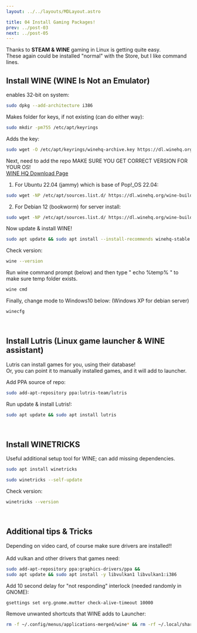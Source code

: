 ```yaml
---
layout: ../../layouts/MDLayout.astro

title: 04 Install Gaming Packages!
prev: ../post-03
next: ../post-05
---
```



Thanks to **STEAM & WINE** gaming in Linux is getting quite easy.<br>
These again could be installed "normal" with the Store, but I like command lines.

## Install WINE (WINE Is Not an Emulator)

enables 32-bit on system:
```sh
sudo dpkg --add-architecture i386
```
Makes folder for keys, if not existing (can do either way):
```sh
sudo mkdir -pm755 /etc/apt/keyrings
```
Adds the key:
```sh
sudo wget -O /etc/apt/keyrings/winehq-archive.key https://dl.winehq.org/wine-builds/winehq.key
```
Next, need to add the repo MAKE SURE YOU GET CORRECT VERSION FOR YOUR OS!<br>
[WINE HQ Download Page](https://wiki.winehq.org/Download) <br>

1. For Ubuntu 22.04 (jammy) which is base of Pop!_OS 22.04:
```sh
sudo wget -NP /etc/apt/sources.list.d/ https://dl.winehq.org/wine-builds/ubuntu/dists/jammy/winehq-jammy.sources
```
2. For Debian 12 (bookworm) for server install:
```sh
sudo wget -NP /etc/apt/sources.list.d/ https://dl.winehq.org/wine-builds/debian/dists/bookworm/winehq-bookworm.sources
```
Now update & install WINE!
```sh
sudo apt update && sudo apt install --install-recommends winehq-stable
```
Check version:
```sh
wine --version
```
Run wine command prompt (below) and then type " echo %temp% " to make sure temp folder exists.
```sh
wine cmd
```
Finally, change mode to Windows10 below: (Windows XP for debian server)
```sh
winecfg
```
<br>


## Install Lutris (Linux game launcher & WINE assistant)
Lutris can install games for you, using their database!<br>
Or, you can point it to manually installed games, and it will add to launcher.

Add PPA source of repo:
```sh
sudo add-apt-repository ppa:lutris-team/lutris
```
Run update & install Lutris!:
```sh
sudo apt update && sudo apt install lutris
```
<br>


## Install WINETRICKS
Useful additional setup tool for WINE; can add missing dependencies.
```sh
sudo apt install winetricks
```
```sh
sudo winetricks --self-update
```
Check version:
```sh
winetricks --version
```
<br>


## Additional tips & Tricks
Depending on video card, of course make sure drivers are installed!!<br><br>
Add vulkan and other drivers that games need:
```sh
sudo add-apt-repository ppa:graphics-drivers/ppa && 
sudo apt update && sudo apt install -y libvulkan1 libvulkan1:i386
```
Add 10 second delay for "not responding" interlock (needed randomly in GNOME):
```sh
gsettings set org.gnome.mutter check-alive-timeout 10000
```
Remove unwanted shortcuts that WINE adds to Launcher:
```sh
rm -f ~/.config/menus/applications-merged/wine* && rm -rf ~/.local/share/applications/wine
```